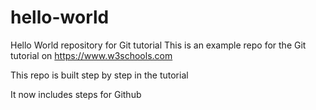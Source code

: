 # hello-world
Hello World repository for Git tutorial
This is an example repo for the Git tutorial on https://www.w3schools.com

This repo is built step by step in the tutorial

It now includes steps for Github
